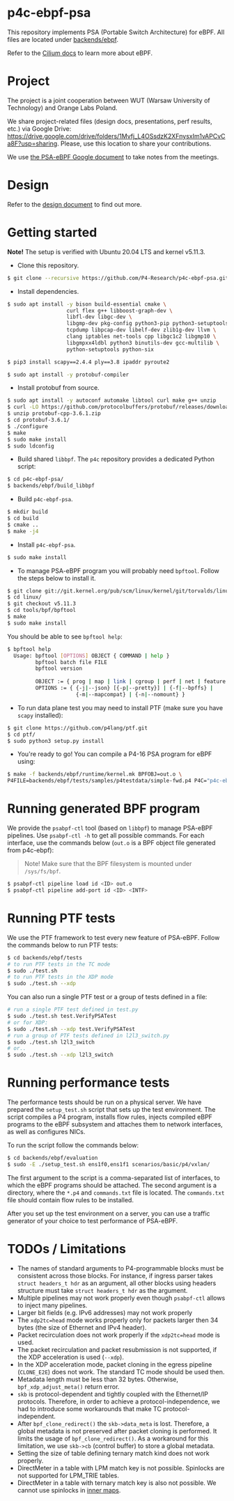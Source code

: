 # p4c-ebpf-psa 

This repository implements PSA (Portable Switch Architecture) for eBPF. All files are located under [backends/ebpf](./backends/ebpf).

Refer to the [Cilium docs](https://docs.cilium.io/en/latest/bpf/) to learn more about eBPF.

# Project

The project is a joint cooperation between WUT (Warsaw University of Technology) and Orange Labs Poland. 

We share project-related files (design docs, presentations, perf results, etc.) via Google Drive: https://drive.google.com/drive/folders/1Mvfj_L4OSsdzK2XFnysxIm1vAPCvCa8F?usp=sharing.
Please, use this location to share your contributions.

We use [the PSA-eBPF Google document](https://docs.google.com/document/d/1zMKN9jKDZeAV3GK-Y7fymGwZA-HWRzG5S-HHtbR6nmE/edit?usp=sharing)
to take notes from the meetings.

# Design

Refer to the [design document](./backends/ebpf/docs/design.md) to find out more.

# Getting started

**Note!** The setup is verified with Ubuntu 20.04 LTS and kernel v5.11.3.

- Clone this repository.

```bash
$ git clone --recursive https://github.com/P4-Research/p4c-ebpf-psa.git
```

- Install dependencies.

```bash
$ sudo apt install -y bison build-essential cmake \
                   curl flex g++ libboost-graph-dev \
                   libfl-dev libgc-dev \
                   libgmp-dev pkg-config python3-pip python3-setuptools \
                   tcpdump libpcap-dev libelf-dev zlib1g-dev llvm \
                   clang iptables net-tools cpp libgc1c2 libgmp10 \
                   libgmpxx4ldbl python3 binutils-dev gcc-multilib \
                   python-setuptools python-six

$ pip3 install scapy==2.4.4 ply==3.8 ipaddr pyroute2

$ sudo apt install -y protobuf-compiler
```

- Install protobuf from source.

```bash
$ sudo apt install -y autoconf automake libtool curl make g++ unzip
$ curl -LO https://github.com/protocolbuffers/protobuf/releases/download/v3.6.1/protobuf-cpp-3.6.1.zip
$ unzip protobuf-cpp-3.6.1.zip
$ cd protobuf-3.6.1/
$ ./configure
$ make
$ sudo make install
$ sudo ldconfig
```

- Build shared `libbpf`. The `p4c` repository provides a dedicated Python script:

```bash
$ cd p4c-ebpf-psa/
$ backends/ebpf/build_libbpf
```

- Build `p4c-ebpf-psa`.

```bash
$ mkdir build
$ cd build
$ cmake ..
$ make -j4
```

- Install `p4c-ebpf-psa`.

```bash
$ sudo make install
```

- To manage PSA-eBPF program you will probably need `bpftool`. Follow the steps below to install it.

```bash
$ git clone git://git.kernel.org/pub/scm/linux/kernel/git/torvalds/linux.git
$ cd linux/
$ git checkout v5.11.3
$ cd tools/bpf/bpftool
$ make
$ sudo make install
```

You should be able to see `bpftool help`:

```bash
$ bpftool help
  Usage: bpftool [OPTIONS] OBJECT { COMMAND | help }
         bpftool batch file FILE
         bpftool version
  
         OBJECT := { prog | map | link | cgroup | perf | net | feature | btf | gen | struct_ops | iter }
         OPTIONS := { {-j|--json} [{-p|--pretty}] | {-f|--bpffs} |
                      {-m|--mapcompat} | {-n|--nomount} }
```

- To run data plane test you may need to install PTF (make sure you have `scapy` installed):

```bash
$ git clone https://github.com/p4lang/ptf.git
$ cd ptf/
$ sudo python3 setup.py install
```

- You're ready to go! You can compile a P4-16 PSA program for eBPF using:

```bash
$ make -f backends/ebpf/runtime/kernel.mk BPFOBJ=out.o \
P4FILE=backends/ebpf/tests/samples/p4testdata/simple-fwd.p4 P4C="p4c-ebpf --arch psa"
```

# Running generated BPF program

We provide the `psabpf-ctl` tool (based on `libbpf`) to manage PSA-eBPF pipelines. Use `psabpf-ctl -h` to get all possible commands.
For each interface, use the commands below (`out.o` is a BPF object file generated from p4c-ebpf):

> Note! Make sure that the BPF filesystem is mounted under `/sys/fs/bpf`.

```bash
$ psabpf-ctl pipeline load id <ID> out.o
$ psabpf-ctl pipeline add-port id <ID> <INTF>
```

# Running PTF tests

We use the PTF framework to test every new feature of PSA-eBPF. Follow the commands below to run PTF tests:

```bash
$ cd backends/ebpf/tests
# to run PTF tests in the TC mode
$ sudo ./test.sh
# to run PTF tests in the XDP mode
$ sudo ./test.sh --xdp
```

You can also run a single PTF test or a group of tests defined in a file:

```bash
# run a single PTF test defined in test.py
$ sudo ./test.sh test.VerifyPSATest
# or for XDP:
$ sudo ./test.sh --xdp test.VerifyPSATest
# run a group of PTF tests defined in l2l3_switch.py
$ sudo ./test.sh l2l3_switch
# or..
$ sudo ./test.sh --xdp l2l3_switch
```

# Running performance tests

The performance tests should be run on a physical server. We have prepared the `setup_test.sh` script that sets up 
the test environment. The script compiles a P4 program, installs flow rules, injects compiled eBPF programs to the 
eBPF subsystem and attaches them to network interfaces, as well as configures NICs. 

To run the script follow the commands below:

```bash
$ cd backends/ebpf/evaluation
$ sudo -E ./setup_test.sh ens1f0,ens1f1 scenarios/basic/p4/vxlan/
```

The first argument to the script is a comma-separated list of interfaces, to which the eBPF programs should be attached. 
The second argument is a directory, where the `*.p4` and `commands.txt` file is located. The `commands.txt` file should contain
flow rules to be installed. 

After you set up the test environment on a server, you can use a traffic generator of your choice to test performance of PSA-eBPF.

# TODOs / Limitations

- The names of standard arguments to P4-programmable blocks must be consistent across those blocks. For instance,
  if ingress parser takes `struct headers_t hdr` as an argument, all other blocks using headers structure must take
  `struct headers_t hdr` as the argument. 
- Multiple pipelines may not work properly even though `psabpf-ctl` allows to inject many pipelines.
- Larger bit fields (e.g. IPv6 addresses) may not work properly
- The `xdp2tc=head` mode works properly only for packets larger then 34 bytes (the size of Ethernet and IPv4 header). 
- Packet recirculation does not work properly if the `xdp2tc=head` mode is used.
- The packet recirculation and packet resubmission is not supported, if the XDP acceleration is used (`--xdp`). 
- In the XDP acceleration mode, packet cloning in the egress pipeline (`CLONE_E2E`) does not work. 
  The standard TC mode should be used then.
- Metadata length must be less than 32 bytes. Otherwise, `bpf_xdp_adjust_meta()` return error.
- `skb` is protocol-dependent and tightly coupled with the Ethernet/IP protocols. Therefore, in order to
   achieve a protocol-independence, we had to introduce some workarounds that make TC protocol-independent.
- After `bpf_clone_redirect()` the `skb->data_meta` is lost. Therefore, a global metadata is not preserved after packet cloning
  is performed. It limits the usage of `bpf_clone_redirect()`. As a workaround for this limitation, we use `skb->cb` (control buffer)
  to store a global metadata.
- Setting the size of table defining ternary match kind does not work properly.
- DirectMeter in a table with LPM match key is not possible. Spinlocks are not supported for LPM_TRIE tables.
- DirectMeter in a table with ternary match key is also not possible. We cannot use spinlocks in [inner maps](https://patchwork.ozlabs.org/project/netdev/patch/20190124041403.2100609-2-ast@kernel.org/).
